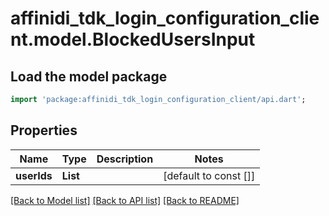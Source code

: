 # affinidi_tdk_login_configuration_client.model.BlockedUsersInput

## Load the model package

```dart
import 'package:affinidi_tdk_login_configuration_client/api.dart';
```

## Properties

| Name        | Type             | Description | Notes                 |
| ----------- | ---------------- | ----------- | --------------------- |
| **userIds** | **List<String>** |             | [default to const []] |

[[Back to Model list]](../README.md#documentation-for-models) [[Back to API list]](../README.md#documentation-for-api-endpoints) [[Back to README]](../README.md)
